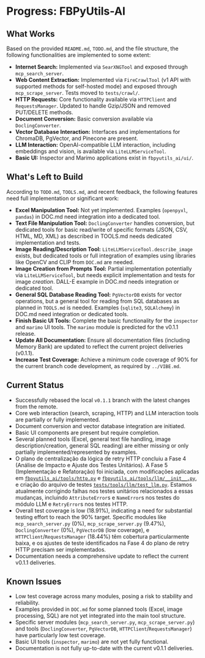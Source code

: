 # Progress: FBPyUtils-AI

## What Works

Based on the provided `README.md`, `TODO.md`, and the file structure, the following functionalities are implemented to some extent:

-   **Internet Search:** Implemented via `SearXNGTool` and exposed through `mcp_search_server`.
-   **Web Content Extraction:** Implemented via `FireCrawlTool` (v1 API with supported methods for self-hosted mode) and exposed through `mcp_scrape_server`. Tests moved to `tests/crawl/`.
-   **HTTP Requests:** Core functionality available via `HTTPClient` and `RequestsManager`. Updated to handle Gzip/JSON and removed PUT/DELETE methods.
-   **Document Conversion:** Basic conversion available via `DoclingConverter`.
-   **Vector Database Interaction:** Interfaces and implementations for ChromaDB, PgVector, and Pinecone are present.
-   **LLM Interaction:** OpenAI-compatible LLM interaction, including embeddings and vision, is available via `LiteLLMServiceTool`.
-   **Basic UI:** Inspector and Marimo applications exist in `fbpyutils_ai/ui/`.

## What's Left to Build

According to `TODO.md`, `TOOLS.md`, and recent feedback, the following features need full implementation or significant work:

-   **Excel Manipulation Tool:** Not yet implemented. Examples (`openpyxl`, `pandas`) in DOC.md need integration into a dedicated tool.
-   **Text File Manipulation Tool:** `DoclingConverter` handles conversion, but dedicated tools for basic read/write of specific formats (JSON, CSV, HTML, MD, XML) as described in TOOLS.md needs dedicated implementation and tests.
-   **Image Reading/Description Tool:** `LiteLLMServiceTool.describe_image` exists, but dedicated tools or full integration of examples using libraries like OpenCV and CLIP from `DOC.md` are needed.
-   **Image Creation from Prompts Tool:** Partial implementation potentially via `LiteLLMServiceTool`, but needs explicit implementation and tests for image *creation*. DALL-E example in DOC.md needs integration or dedicated tool.
-   **General SQL Database Reading Tool:** `PgVectorDB` exists for vector operations, but a general tool for reading from SQL databases as planned in `TOOLS.md` is needed. Examples (`sqlite3`, `SQLAlchemy`) in DOC.md need integration or dedicated tools.
-   **Finish Basic UI Tools:** Complete the basic functionality for the `inspector` and `marimo` UI tools. The `marimo` module is predicted for the v0.1.1 release.
-   **Update All Documentation:** Ensure all documentation files (including Memory Bank) are updated to reflect the current project deliveries (v0.1.1).
-   **Increase Test Coverage:** Achieve a minimum code coverage of 90% for the current branch code development, as required by `../VIBE.md`.

## Current Status

-   Successfully rebased the local `v0.1.1` branch with the latest changes from the remote.
-   Core web interaction (search, scraping, HTTP) and LLM interaction tools are partially or fully implemented.
-   Document conversion and vector database integration are initiated.
-   Basic UI components are present but require completion.
-   Several planned tools (Excel, general text file handling, image description/creation, general SQL reading) are either missing or only partially implemented/represented by examples.
-   O plano de centralização da lógica de retry HTTP concluiu a Fase 4 (Análise de Impacto e Ajuste dos Testes Unitários). A Fase 5 (Implementação e Refatoração) foi iniciada, com modificações aplicadas em [`fbpyutils_ai/tools/http.py`](fbpyutils_ai/tools/http.py:1) e [`fbpyutils_ai/tools/llm/__init__.py`](fbpyutils_ai/tools/llm/__init__.py:1), e criação do arquivo de testes [`tests/tools/llm/test_llm.py`](tests/tools/llm/test_llm.py). Estamos atualmente corrigindo falhas nos testes unitários relacionados a essas mudanças, incluindo `AttributeError`s e `NameError`s nos testes do módulo LLM e `RetryError`s nos testes HTTP.
-   Overall test coverage is low (18.91%), indicating a need for substantial testing effort to reach the 90% target. Specific modules like `mcp_search_server.py` (0%), `mcp_scrape_server.py` (9.47%), `DoclingConverter` (0%), `PgVectorDB` (low coverage), e `HTTPClient`/`RequestsManager` (18.44%) têm cobertura particularmente baixa, e os ajustes de teste identificados na Fase 4 do plano de retry HTTP precisam ser implementados.
-   Documentation needs a comprehensive update to reflect the current v0.1.1 deliveries.

## Known Issues

-   Low test coverage across many modules, posing a risk to stability and reliability.
-   Examples provided in `DOC.md` for some planned tools (Excel, image processing, SQL) are not yet integrated into the main tool structure.
-   Specific server modules (`mcp_search_server.py`, `mcp_scrape_server.py`) and tools (`DoclingConverter`, `PgVectorDB`, `HTTPClient`/`RequestsManager`) have particularly low test coverage.
-   Basic UI tools (`inspector`, `marimo`) are not yet fully functional.
-   Documentation is not fully up-to-date with the current v0.1.1 deliveries.
